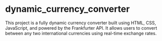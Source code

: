 # dynamic_currency_converter
This project is a fully dynamic currency converter built using HTML, CSS, JavaScript, and powered by the Frankfurter API. It allows users to convert between any two international currencies using real-time exchange rates.
